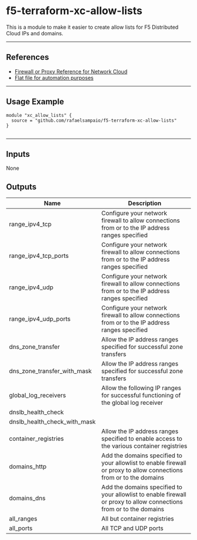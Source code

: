 # f5-terraform-xc-allow-lists

This is a module to make it easier to create allow lists for F5 Distributed Cloud IPs and domains.

---

## References

- [Firewall or Proxy Reference for Network Cloud](https://docs.cloud.f5.com/docs/reference/network-cloud-ref)
- [Flat file for automation purposes](https://docs.cloud.f5.com/docs/93c585ade9c22ae0060822d112a934fc/ips-domains.txt)

---

## Usage Example

```hcl
module "xc_allow_lists" {
  source = "github.com/rafaelsampaio/f5-terraform-xc-allow-lists"
}


```

---

## Inputs

None

## Outputs

| Name                         | Description                                                                                                         |
| ---------------------------- | ------------------------------------------------------------------------------------------------------------------- |
| range_ipv4_tcp               | Configure your network firewall to allow connections from or to the IP address ranges specified                     |
| range_ipv4_tcp_ports         | Configure your network firewall to allow connections from or to the IP address ranges specified                     |
| range_ipv4_udp               | Configure your network firewall to allow connections from or to the IP address ranges specified                     |
| range_ipv4_udp_ports         | Configure your network firewall to allow connections from or to the IP address ranges specified                     |
| dns_zone_transfer            | Allow the IP address ranges specified for successful zone transfers                                                 |
| dns_zone_transfer_with_mask  | Allow the IP address ranges specified for successful zone transfers                                                 |
| global_log_receivers         | Allow the following IP ranges for successful functioning of the global log receiver                                 |
| dnslb_health_check           |                                                                                                                     |
| dnslb_health_check_with_mask |                                                                                                                     |
| container_registries         | Allow the IP address ranges specified to enable access to the various container registries                          |
| domains_http                 | Add the domains specified to your allowlist to enable firewall or proxy to allow connections from or to the domains |
| domains_dns                  | Add the domains specified to your allowlist to enable firewall or proxy to allow connections from or to the domains |
| all_ranges                   | All but container registries                                                                                        |
| all_ports                    | All TCP and UDP ports                                                                                               |
